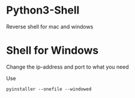 # Python3-Shell
Reverse shell for mac and windows

# Shell for Windows

Change the ip-address and port to what you need

Use

    pyinstaller --onefile --windowed



